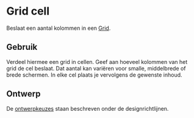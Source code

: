 # Grid cell

Beslaat een aantal kolommen in een [Grid](?path=/docs/react_layout-grid--docs).

## Gebruik

Verdeel hiermee een grid in cellen.
Geef aan hoeveel kolommen van het grid de cel beslaat.
Dat aantal kan variëren voor smalle, middelbrede of brede schermen.
In elke cel plaats je vervolgens de gewenste inhoud.

## Ontwerp

De [ontwerpkeuzes](?path=/docs/docs-designrichtlijnen-grid--docs) staan beschreven onder de designrichtlijnen.
